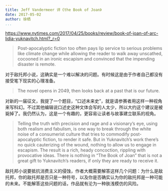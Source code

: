 ```yaml
---
title: Jeff Vandermeer 评《the Book of Joan》
date: 2017-05-02
author: 徐栖
...
```


<https://www.nytimes.com/2017/04/25/books/review/book-of-joan-of-arc-lidia-yuknavitch.html?_r=0>

> Post-apocalyptic fiction too often pays lip service to serious problems like climate change while allowing the reader to walk away unscathed, cocooned in an ironic escapism and convinced that the impending disaster is remote. 

对于敌托邦小说，这确实是一个难以解决的问题。有时候这是由于作者自己都没有接受笔下现实的心理准备。

> The novel opens in 2049, then looks back at a past that is our future.

对新的一届征文，我提了一个题目，“口述未来史”，就是请参赛者用这样一种视角来写科幻。不过其他编辑说口述史这种文体会写的人太少，所以大约这个建议是被毙掉了。我仍然认为，这是一个有趣的，更容易让读者与故事建立联系的视角。

> Telling the truth with precision and rage and a visionary’s eye, using both realism and fabulism, is one way to break through the white noise of a consumerist culture that tries to commodify post-apocalyptic fiction, to render it safe. But in Yuknavitch’s work there’s no quick cauterizing of the wound, nothing to allow us to engage in escapism. The result is a rich, heady concoction, rippling with provocative ideas. There is nothing in “The Book of Joan” that is not a great gift to Yuknavitch’s readers, if only they are ready to receive it.

敌托邦小说要抵抗消费主义的侵蚀，作者大概需要解答这样几个问题：为什么是敌托邦，你的敌托邦是否只是一种符号，以及你是否确实认为你的敌托邦是一种可能的未来。不能解答这些问题的话，作品就有沦为一种肤浅模仿的风险。

